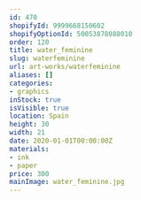 ```yaml
---
id: 470
shopifyId: 9999668150602
shopifyOptionId: 50053878088010
order: 120
title: water_feminine
slug: waterfeminine
url: art-works/waterfeminine
aliases: []
categories:
- graphics
inStock: true
isVisible: true
location: Spain
height: 30
width: 21
date: 2020-01-01T00:00:00Z
materials:
- ink
- paper
price: 300
mainImage: water_feminine.jpg
---
```

